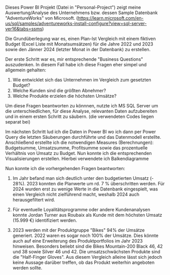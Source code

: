 Dieses Power BI Projekt (Datei in "Personal-Project") zeigt meine Auswertung/Analyse des Unternehmens bzw. dessen Sample Datenbank "AdventureWorks" von Microsoft. (https://learn.microsoft.com/en-us/sql/samples/adventureworks-install-configure?view=sql-server-ver16&tabs=ssms)

Die Grundüberlegung war es, einen Plan-Ist Vergleich mit einem fiktiven Budget (Excel Liste mit Monatsumsätzen) für die Jahre 2022 und 2023 sowie den Jänner 2024 (letzter Monat in der Datenbank) zu erstellen.

Der erste Schritt war es, mir entsprechende "Business Questions" auszudenken. In diesem Fall habe ich diese Fragen eher simpel und allgemein gehalten: 

1. Wie entwicklet sich das Unternehmen im Vergleich zum gesetzten Budget? 
2. Welche Kunden sind die größten Abnehmer?
3. Welche Produkte erzielen die höchsten Umsätze?

Um diese Fragen beantworten zu könnnen, nutzte ich MS SQL Server um die unterschiedlichen, für diese Analyse, relevanten Daten aufzubereiten und in einem ersten Schritt zu säubern. (die verwendeten Codes liegen separat bei)

Im nächsten Schritt lud ich die Daten in Power BI wo ich dann per Power Query die letzten Säuberungen durchführte und das Datenmodell erstellte. 
Anschließend erstellte ich die notwendigen Measures (Berechnungen): Budgetsumme, Umsatzsumme, Profitsumme sowie das prozentuelle Verhältnis von Umsatz zu Budget.
Nun konnte ich die entsprechenden Visualisierungen erstellen. Hierbei verwendete ich Balkendiagramme
 
Nun konnte ich die vorhergehenden Fragen beantworten:

1. Im Jahr befand man sich deutlich unter den budgetierten Umsatz (- 28%).
   2023 konnten die Planwerte um rd. 7 % überschritten werden.
   Für 2024 wurden erst zu wenige Werte in die Datenbank eingespielt, was einen Vergleich nicht zielführend macht, weshalb 2024 auch herausgefiltert wird.
   
2. Für eventuelle Loyalitätsprogramme oder andere Kundenanalysen konnte Jordan Turner aus Roubaix als Kunde mit dem höchsten Umsatz (15.999 €) identifiziert werden.
   
3. 2023 werden mit der Produktgruppe "Bikes" 94% der Umsätze generiert. 2022 waren es sogar noch 100% der Umsätze. Dies könnte auch auf eine Erweiterung des Produktportfolios im Jahr 2023 hinweisen.
   Besonders beliebt sind die Bikes Mountain-200 Black 46, 42 und 38 sowie Silver 46 und 42. Die umsatzschwächsten Produkte sind die "Half-Finger Gloves".
   Aus diesem Vergleich alleine lässt sich jedoch keine Aussage darüber treffen, ob das Produkt weiterhin angeboten werden sollte.
